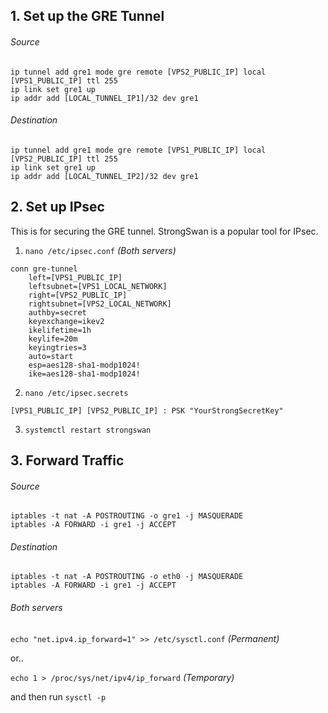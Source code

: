 ## 1. Set up the GRE Tunnel
###### Source
```shell
ip tunnel add gre1 mode gre remote [VPS2_PUBLIC_IP] local [VPS1_PUBLIC_IP] ttl 255
ip link set gre1 up
ip addr add [LOCAL_TUNNEL_IP1]/32 dev gre1
```

###### Destination
```shell
ip tunnel add gre1 mode gre remote [VPS1_PUBLIC_IP] local [VPS2_PUBLIC_IP] ttl 255
ip link set gre1 up
ip addr add [LOCAL_TUNNEL_IP2]/32 dev gre1
```

## 2. Set up IPsec
This is for securing the GRE tunnel. StrongSwan is a popular tool for IPsec.
1. `nano /etc/ipsec.conf` *(Both servers)*
```
conn gre-tunnel
    left=[VPS1_PUBLIC_IP]
    leftsubnet=[VPS1_LOCAL_NETWORK]
    right=[VPS2_PUBLIC_IP]
    rightsubnet=[VPS2_LOCAL_NETWORK]
    authby=secret
    keyexchange=ikev2
    ikelifetime=1h
    keylife=20m
    keyingtries=3
    auto=start
    esp=aes128-sha1-modp1024!
    ike=aes128-sha1-modp1024!
```

2. `nano /etc/ipsec.secrets`
```
[VPS1_PUBLIC_IP] [VPS2_PUBLIC_IP] : PSK "YourStrongSecretKey"
```

3. `systemctl restart strongswan`

## 3. Forward Traffic
###### Source
```shell
iptables -t nat -A POSTROUTING -o gre1 -j MASQUERADE
iptables -A FORWARD -i gre1 -j ACCEPT
```

###### Destination
```shell
iptables -t nat -A POSTROUTING -o eth0 -j MASQUERADE
iptables -A FORWARD -i gre1 -j ACCEPT
```

###### Both servers
`echo "net.ipv4.ip_forward=1" >> /etc/sysctl.conf` *(Permanent)*

or..

`echo 1 > /proc/sys/net/ipv4/ip_forward` *(Temporary)*

and then run `sysctl -p`
